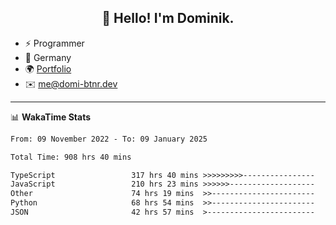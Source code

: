 <h2 align="center">👋 Hello! I'm Dominik.</h2>

- ⚡ Programmer
- 📍 Germany
- 🌍 [Portfolio](https://domi-btnr.dev)
- ✉️ [me@domi-btnr.dev](mailto://me@domi-btnr.dev)

---
📊 **WakaTime Stats**
<!--START_SECTION:waka-->

```txt
From: 09 November 2022 - To: 09 January 2025

Total Time: 908 hrs 40 mins

TypeScript                 317 hrs 40 mins >>>>>>>>>----------------   34.96 %
JavaScript                 210 hrs 23 mins >>>>>>-------------------   23.15 %
Other                      74 hrs 19 mins  >>-----------------------   08.18 %
Python                     68 hrs 54 mins  >>-----------------------   07.58 %
JSON                       42 hrs 57 mins  >------------------------   04.73 %
```

<!--END_SECTION:waka-->
